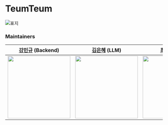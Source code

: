 # TeumTeum
![표지](https://github.com/user-attachments/assets/5d06b3e7-4160-4366-bf42-904a9955f98e)

### Maintainers
|[강민규](https://github.com/ahagyue) (Backend)|[김은혜](https://github.com/gracekim027) (LLM)|[최유림](https://github.com/peng-u-0807) (iOS)|
|:---:|:---:|:---:|
|<a href="https://github.com/ahagyue"><img src="https://github.com/ahagyue.png" width="200px"></a>|<a href="https://github.com/gracekim027"><img src="https://github.com/gracekim027.png" width="200px"></a>|<a href="https://github.com/peng-u-0807"><img src="https://github.com/peng-u-0807.png" width="200px"></a>|
